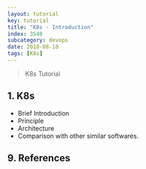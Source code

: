 ```yaml
---
layout: tutorial
key: tutorial
title: "K8s - Introduction"
index: 3548
subcategory: devops
date: 2018-08-10
tags: [K8s]
---
```


> K8s Tutorial

## 1. K8s
* Brief Introduction
* Principle
* Architecture
* Comparison with other similar softwares.


## 9. References
